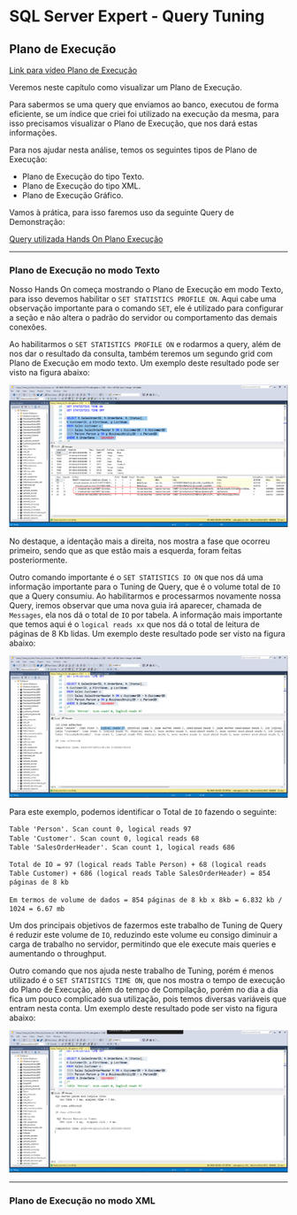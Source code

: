 # SQL Server Expert - Query Tuning

## Plano de Execução

[Link para vídeo Plano de Execução](https://youtu.be/kE_2WSTTqoQ?si=QbHVlhyHMCCvurmM)

Veremos neste capítulo como visualizar um Plano de Execução.

Para sabermos se uma query que enviamos ao banco, executou de forma eficiente, se um índice que criei foi utilizado na execução da mesma, para isso precisamos visualizar o Plano de Execução, que nos dará estas informações.

Para nos ajudar nesta análise, temos os seguintes tipos de Plano de Execução:

- Plano de Execução do tipo Texto.
- Plano de Execução do tipo XML.
- Plano de Execução Gráfico.

Vamos à prática, para isso faremos uso da seguinte Query de Demonstração:

[Query utilizada Hands On Plano Execução](src/Query_Tuning_2a_Parte-Plano_de_Execucao.sql)

---

### Plano de Execução no modo Texto

Nosso Hands On começa mostrando o Plano de Execução em modo Texto, para isso devemos habilitar o `SET STATISTICS PROFILE ON`. Aqui cabe uma observação importante para o comando `SET`, ele é utilizado para configurar a seção e não altera o padrão do servidor ou comportamento das demais conexões.

Ao habilitarmos o `SET STATISTICS PROFILE ON` e rodarmos a query, além de nos dar o resultado da consulta, também teremos um segundo grid com Plano de Execução em modo texto. Um exemplo deste resultado pode ser visto na figura abaixo:

![Resultado query com Plano de Execução em modo Texto](images/ResultadoQueryComPlanoDeExecucaoEmmodoTexto.png)

No destaque, a identação mais a direita, nos mostra a fase que ocorreu primeiro, sendo que as que estão mais a esquerda, foram feitas posteriormente.

Outro comando importante é o `SET STATISTICS IO ON` que nos dá uma informação importante para o Tuning de Query, que é o volume total de `IO` que a Query consumiu. Ao habilitarmos e processarmos novamente nossa Query, iremos observar que uma nova guia irá aparecer, chamada de `Messages`, ela nos dá o total de `IO` por tabela. A informação mais importante que temos aqui é o `logical reads xx` que nos dá o total de leitura de páginas de 8 Kb lidas. Um exemplo deste resultado pode ser visto na figura abaixo:

![Resultado query com Plano de Execução mostrando IO](images/ResultadoQueryComPlanoDeExecucaoMostrandoIO.png)

Para este exemplo, podemos identificar o Total de `IO` fazendo o seguinte:

```txt
Table 'Person'. Scan count 0, logical reads 97
Table 'Customer'. Scan count 0, logical reads 68
Table 'SalesOrderHeader'. Scan count 1, logical reads 686
```

```text
Total de IO = 97 (logical reads Table Person) + 68 (logical reads Table Customer) + 686 (logical reads Table SalesOrderHeader) = 854 páginas de 8 kb

Em termos de volume de dados = 854 páginas de 8 kb x 8kb = 6.832 kb / 1024 = 6.67 mb
```

Um dos principais objetivos de fazermos este trabalho de Tuning de Query é reduzir este volume de `IO`, reduzindo este volume eu consigo diminuir a carga de trabalho no servidor, permitindo que ele execute mais queries e aumentando o throughput.

Outro comando que nos ajuda neste trabalho de Tuning, porém é menos utilizado é o `SET STATISTICS TIME ON`, que nos mostra o tempo de execução do Plano de Execução, além do tempo de Compilação, porém no dia a dia fica um pouco complicado sua utilização, pois temos diversas variáveis que entram nesta conta. Um exemplo deste resultado pode ser visto na figura abaixo:

![Resultado query com Plano de Execução mostrando Tempo Compilação](images/ResultadoQueryComPlanoDeExecucaoMostrandoTempoCompilacao.png)

---

### Plano de Execução no modo XML
